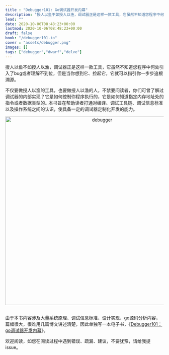 ```yaml
---
title : "Debugger101: Go调试器开发内幕"
description: "授人以鱼不如授人以渔，调试器正是这样一款工具，它虽然不知道您程序中何处引入了bug或者理解不到位，但是当你想到它、捡起它，它就可以指引你一步步追根溯源。不仅要做授人以渔的工具，也要做授人以渔的人，不禁要问读者，你们可曾了解过调试器的内部实现？它是如何控制你程序执行的，它是如何知道指定内存地址处的指令或者数据类型的…本书旨在帮助读者打通对编译、调试工具链、调试信息标准以及操作系统之间的认识，使具备一定的调试器定制化开发的能力。"
lead: ""
date: 2020-10-06T08:48:23+00:00
lastmod: 2020-10-06T08:48:23+00:00
draft: false
book: "/debugger101.io" 
cover : "assets/debugger.png"
images: []
tags: ["debugger","dwarf","delve"]
---
```


授人以鱼不如授人以渔，调试器正是这样一款工具，它虽然不知道您程序中何处引入了bug或者理解不到位，但是当你想到它、捡起它，它就可以指引你一步步追根溯源。

不仅要做授人以渔的工具，也要做授人以渔的人，不禁要问读者，你们可曾了解过调试器的内部实现？它是如何控制你程序执行的，它是如何知道指定内存地址处的指令或者数据类型的…本书旨在帮助读者打通对编译、调试工具链、调试信息标准以及操作系统之间的认识，使具备一定的调试器定制化开发的能力。

<div align="center" style="padding-bottom:1rem;">
<img alt="debugger" src="/books/assets/debugger.png" style="width:600px;"/>
</div>

由于本书内容涉及大量系统原理、调试信息标准、设计实现、go源码分析内容，篇幅很大，很难用几篇博文讲述清楚，因此单独写一本电子书，《[Debugger101：go调试器开发内幕](/debugger101.io)》。

欢迎阅读，如您在阅读过程中遇到错误、疏漏、建议，不要犹豫，请给我提issue。
